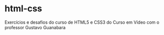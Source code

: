 # html-css
 Exercícios e desafios do curso de HTML5 e CSS3 do Curso em Vídeo com o professor Gustavo Guanabara

 <a href= "https://pietrabc.github.io/html-css/exercicios/"></a>
